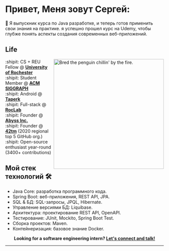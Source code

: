 # Привет, Меня зовут Сергей:

🚀 Я выпускник курса по Java разработке, и теперь готов применить свои знания на практике. 
я успешно прошел курс на Udemy, чтобы глубже понять аспекты создания современных веб-приложений. 

## Life

<img align="right" alt="Bred the penguin chillin' by the fire." width="350" src="img/Fire.gif" />

:shipit: CS + REU Fellow @ [**University of Rochester**][ur]  
:shipit: Student Member @ [**ACM SIGGRAPH**][siggraph]  
:shipit: Android @ [**Taperk**][taperk]  
:shipit: Full-stack @ [**RocLab**][roclab]  
:shipit: Founder @ [**Abyss Inc.**][abyss]  
:shipit: Founder @ [**42tm**][42tm] (2020 regional top 5 GitHub org.)  
:shipit: Open-source enthusiast year-round (3400+ contributions)

[42tm]: https://github.com/42tm
[abyss]: https://github.com/abyss-inc
[ur]: https://rochester.edu
[siggraph]: https://siggraph.org
[taperk]: https://taperk.com
[roclab]: https://roclab.io

## Мой стек технологий 🛠️

- Java Core: разработка программного кода.
- Spring Boot: веб-приложения, REST API, JPA.
- SQL & БД: SQL-запросы, JPQL, Hibernate.
- Управление версиями БД: Liquibase.
- Архитектура: проектирование REST API, OpenAPI.
- Тестирование: JUnit, Mockito, Spring Boot Test.
- Сборка проектов: Maven.
- Контейнеризация: базовое знание Docker.


<p align="center">
    <b>Looking for a software engineering intern?
        <a href="https://www.linkedin.com/in/zach-nguyen">Let's connect and talk!</a>
    </b>
</p>

---

<!--<a href="https://novakcgx.me">
    <img height="32" align="left" alt="Website" src="img/icons/personal.png" />
</a>-->


